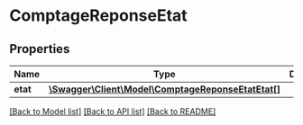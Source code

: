 # ComptageReponseEtat

## Properties
Name | Type | Description | Notes
------------ | ------------- | ------------- | -------------
**etat** | [**\Swagger\Client\Model\ComptageReponseEtatEtat[]**](ComptageReponseEtatEtat.md) |  | [optional] 

[[Back to Model list]](../README.md#documentation-for-models) [[Back to API list]](../README.md#documentation-for-api-endpoints) [[Back to README]](../README.md)


